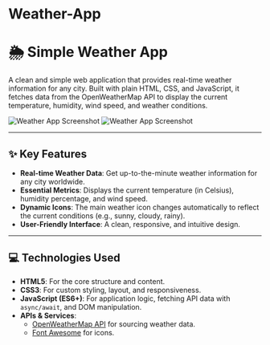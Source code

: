 # Weather-App
# 🌦️ Simple Weather App

A clean and simple web application that provides real-time weather information for any city. Built with plain HTML, CSS, and JavaScript, it fetches data from the OpenWeatherMap API to display the current temperature, humidity, wind speed, and weather conditions.

![Weather App Screenshot](https://github.com/ndn-dev579/Weather-App/commit/35eac7f596618c570e0098c2cb8e2187cf7c7559)
![Weather App Screenshot]()



---

## ✨ Key Features

-   **Real-time Weather Data**: Get up-to-the-minute weather information for any city worldwide.
-   **Essential Metrics**: Displays the current temperature (in Celsius), humidity percentage, and wind speed.
-   **Dynamic Icons**: The main weather icon changes automatically to reflect the current conditions (e.g., sunny, cloudy, rainy).
-   **User-Friendly Interface**: A clean, responsive, and intuitive design.

---

## 💻 Technologies Used

-   **HTML5**: For the core structure and content.
-   **CSS3**: For custom styling, layout, and responsiveness.
-   **JavaScript (ES6+)**: For application logic, fetching API data with `async/await`, and DOM manipulation.
-   **APIs & Services**:
    -   [OpenWeatherMap API](https://openweathermap.org/api) for sourcing weather data.
    -   [Font Awesome](https://fontawesome.com/) for icons.




